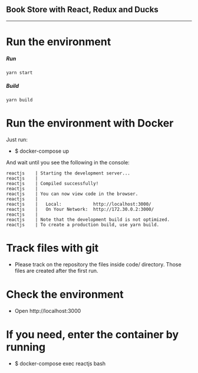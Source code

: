 ## Book Store with React, Redux and Ducks

---

# Run the environment

##### Run

`yarn start`

##### Build

`yarn build`

# Run the environment with Docker

Just run:

-   \$ docker-compose up

And wait until you see the following in the console:

    reactjs    | Starting the development server...
    reactjs    |
    reactjs    | Compiled successfully!
    reactjs    |
    reactjs    | You can now view code in the browser.
    reactjs    |
    reactjs    |   Local:            http://localhost:3000/
    reactjs    |   On Your Network:  http://172.30.0.2:3000/
    reactjs    |
    reactjs    | Note that the development build is not optimized.
    reactjs    | To create a production build, use yarn build.

# Track files with git

-   Please track on the repository the files inside code/ directory. Those
    files are created after the first run.

# Check the environment

-   Open http://localhost:3000

# If you need, enter the container by running

-   \$ docker-compose exec reactjs bash
